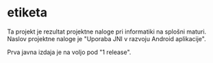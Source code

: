 # etiketa

Ta projekt je rezultat projektne naloge pri informatiki na splošni maturi.
Naslov projektne naloge je "Uporaba JNI v razvoju Android aplikacije".

Prva javna izdaja je na voljo pod "1 release".
